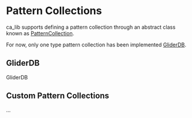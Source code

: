 # Pattern Collections

ca_lib supports defining a pattern collection through an abstract class known as [PatternCollection](api-reference/ca_lib/patterns/-pattern-collection/index.html).

For now, only one type pattern collection has been implemented [GliderDB](api-reference/ca_lib/patterns.gliderdb/-glider-d-b/index.html).

## GliderDB

GliderDB

## Custom Pattern Collections

...